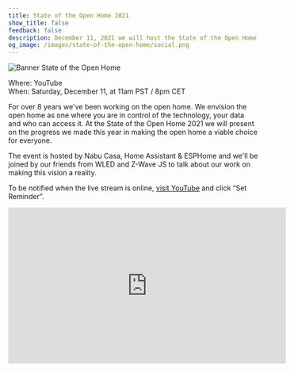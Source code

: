 ```yaml
---
title: State of the Open Home 2021
show_title: false
feedback: false
description: December 11, 2021 we will host the State of the Open Home.
og_image: /images/state-of-the-open-home/social.png
---
```


![Banner State of the Open Home](/images/state-of-the-open-home/promo.png)

Where: YouTube<br>
When: Saturday, December 11, at 11am PST / 8pm CET

For over 8 years we've been working on the open home. We envision the open home as one where you are in control of the technology, your data and who can access it. At the State of the Open Home 2021 we will present on the progress we made this year in making the open home a viable choice for everyone.

The event is hosted by Nabu Casa, Home Assistant & ESPHome and we'll be joined by our friends from WLED and Z-Wave JS to talk about our work on making this vision a reality.

To be notified when the live stream is online, [visit YouTube](https://www.youtube.com/watch?v=6ZMXE5PXPqU) and click “Set Reminder”.

<div class='videoWrapper'>
<iframe width="560" height="315" src="https://www.youtube.com/embed/6ZMXE5PXPqU" frameborder="0" allowfullscreen></iframe>
</div>
